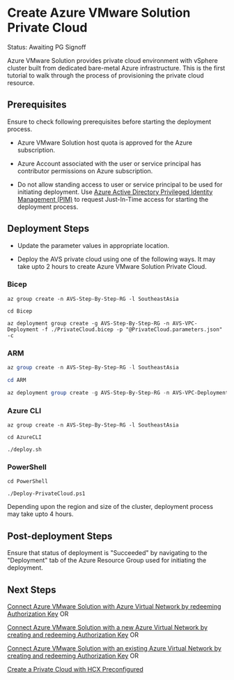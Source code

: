 # Create Azure VMware Solution Private Cloud

Status: Awaiting PG Signoff

Azure VMware Solution provides private cloud environment with vSphere cluster built from dedicated bare-metal Azure infrastructure. This is the first tutorial to walk through the process of provisioning the private cloud resource.

## Prerequisites

Ensure to check following prerequisites before starting the deployment process.

* Azure VMware Solution host quota is approved for the Azure subscription.

* Azure Account associated with the user or service principal has contributor permissions on Azure subscription.

* Do not allow standing access to user or service principal to be used for initiating deployment. Use [Azure Active Directory Privileged Identity Management (PIM)](https://docs.microsoft.com/azure/active-directory/privileged-identity-management/pim-configure) to request Just-In-Time access for starting the deployment process.

## Deployment Steps

* Update the parameter values in appropriate location.

* Deploy the AVS private cloud using one of the following ways. It may take upto 2 hours to create Azure VMware Solution Private Cloud.

### Bicep

```azurecli-interactive
az group create -n AVS-Step-By-Step-RG -l SoutheastAsia

cd Bicep

az deployment group create -g AVS-Step-By-Step-RG -n AVS-VPC-Deployment -f ./PrivateCloud.bicep -p "@PrivateCloud.parameters.json" -c

```

### ARM

```powershell
az group create -n AVS-Step-By-Step-RG -l SoutheastAsia

cd ARM

az deployment group create -g AVS-Step-By-Step-RG -n AVS-VPC-Deployment -c -f "PrivateCloud.deploy.json" -p "@PrivateCloud.parameters.json"
```

### Azure CLI

```azurecli-interactive
az group create -n AVS-Step-By-Step-RG -l SoutheastAsia

cd AzureCLI

./deploy.sh
```

### PowerShell

```azurepowershell-interactive
cd PowerShell

./Deploy-PrivateCloud.ps1

```

Depending upon the region and size of the cluster, deployment process may take upto 4 hours.

## Post-deployment Steps

Ensure that status of deployment is "Succeeded" by navigating to the "Deployment" tab of the Azure Resource Group used for initiating the deployment.

## Next Steps

[Connect Azure VMware Solution with Azure Virtual Network by redeeming Authorization Key](../../Networking/ExpressRoute-to-VNet/readme.md) OR

[Connect Azure VMware Solution with a new Azure Virtual Network by creating and redeeming Authorization Key](../../Networking/AVS-to-VNet-NewVNet/readme.md) OR

[Connect Azure VMware Solution with an existing Azure Virtual Network by creating and redeeming Authorization Key](../../Networking/AVS-to-VNet-ExistingVNet/readme.md) OR

[Create a Private Cloud with HCX Preconfigured](../AVS-PrivateCloud-WithHCX/readme.md)
